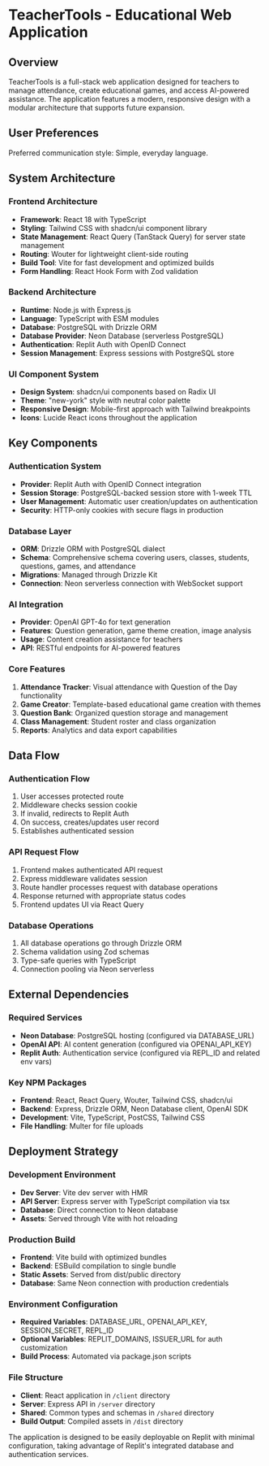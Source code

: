 # TeacherTools - Educational Web Application

## Overview

TeacherTools is a full-stack web application designed for teachers to manage attendance, create educational games, and access AI-powered assistance. The application features a modern, responsive design with a modular architecture that supports future expansion.

## User Preferences

Preferred communication style: Simple, everyday language.

## System Architecture

### Frontend Architecture
- **Framework**: React 18 with TypeScript
- **Styling**: Tailwind CSS with shadcn/ui component library
- **State Management**: React Query (TanStack Query) for server state management
- **Routing**: Wouter for lightweight client-side routing
- **Build Tool**: Vite for fast development and optimized builds
- **Form Handling**: React Hook Form with Zod validation

### Backend Architecture
- **Runtime**: Node.js with Express.js
- **Language**: TypeScript with ESM modules
- **Database**: PostgreSQL with Drizzle ORM
- **Database Provider**: Neon Database (serverless PostgreSQL)
- **Authentication**: Replit Auth with OpenID Connect
- **Session Management**: Express sessions with PostgreSQL store

### UI Component System
- **Design System**: shadcn/ui components based on Radix UI
- **Theme**: "new-york" style with neutral color palette
- **Responsive Design**: Mobile-first approach with Tailwind breakpoints
- **Icons**: Lucide React icons throughout the application

## Key Components

### Authentication System
- **Provider**: Replit Auth with OpenID Connect integration
- **Session Storage**: PostgreSQL-backed session store with 1-week TTL
- **User Management**: Automatic user creation/updates on authentication
- **Security**: HTTP-only cookies with secure flags in production

### Database Layer
- **ORM**: Drizzle ORM with PostgreSQL dialect
- **Schema**: Comprehensive schema covering users, classes, students, questions, games, and attendance
- **Migrations**: Managed through Drizzle Kit
- **Connection**: Neon serverless connection with WebSocket support

### AI Integration
- **Provider**: OpenAI GPT-4o for text generation
- **Features**: Question generation, game theme creation, image analysis
- **Usage**: Content creation assistance for teachers
- **API**: RESTful endpoints for AI-powered features

### Core Features
1. **Attendance Tracker**: Visual attendance with Question of the Day functionality
2. **Game Creator**: Template-based educational game creation with themes
3. **Question Bank**: Organized question storage and management
4. **Class Management**: Student roster and class organization
5. **Reports**: Analytics and data export capabilities

## Data Flow

### Authentication Flow
1. User accesses protected route
2. Middleware checks session cookie
3. If invalid, redirects to Replit Auth
4. On success, creates/updates user record
5. Establishes authenticated session

### API Request Flow
1. Frontend makes authenticated API request
2. Express middleware validates session
3. Route handler processes request with database operations
4. Response returned with appropriate status codes
5. Frontend updates UI via React Query

### Database Operations
1. All database operations go through Drizzle ORM
2. Schema validation using Zod schemas
3. Type-safe queries with TypeScript
4. Connection pooling via Neon serverless

## External Dependencies

### Required Services
- **Neon Database**: PostgreSQL hosting (configured via DATABASE_URL)
- **OpenAI API**: AI content generation (configured via OPENAI_API_KEY)
- **Replit Auth**: Authentication service (configured via REPL_ID and related env vars)

### Key NPM Packages
- **Frontend**: React, React Query, Wouter, Tailwind CSS, shadcn/ui
- **Backend**: Express, Drizzle ORM, Neon Database client, OpenAI SDK
- **Development**: Vite, TypeScript, PostCSS, Tailwind CSS
- **File Handling**: Multer for file uploads

## Deployment Strategy

### Development Environment
- **Dev Server**: Vite dev server with HMR
- **API Server**: Express server with TypeScript compilation via tsx
- **Database**: Direct connection to Neon database
- **Assets**: Served through Vite with hot reloading

### Production Build
- **Frontend**: Vite build with optimized bundles
- **Backend**: ESBuild compilation to single bundle
- **Static Assets**: Served from dist/public directory
- **Database**: Same Neon connection with production credentials

### Environment Configuration
- **Required Variables**: DATABASE_URL, OPENAI_API_KEY, SESSION_SECRET, REPL_ID
- **Optional Variables**: REPLIT_DOMAINS, ISSUER_URL for auth customization
- **Build Process**: Automated via package.json scripts

### File Structure
- **Client**: React application in `/client` directory
- **Server**: Express API in `/server` directory
- **Shared**: Common types and schemas in `/shared` directory
- **Build Output**: Compiled assets in `/dist` directory

The application is designed to be easily deployable on Replit with minimal configuration, taking advantage of Replit's integrated database and authentication services.